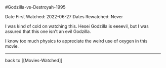 #Godzilla-vs-Destroyah-1995

Date First Watched:  2022-06-27
Dates Rewatched:  Never

I was kind of cold on watching this.  Hesei Godzilla is eeeevil, but I was assured that this one isn't an evil Godzilla.

I know too much physics to appreciate the weird use of oxygen in this movie.

---
back to [[Movies-Watched]]